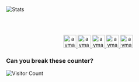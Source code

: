 <br/>

![Stats](https://github-readme-stats.vercel.app/api?username=aymanelotfi&theme=dark&show_icons=true&bg_color=1a1a1a&icon_color=a0ffff)

<br/>
<p align="center">
<br/>
<a href="https://twitter.com/lotfiaymane1111">
  <img alt="aymanelotfi | Twitter" width="35px" src="https://image.flaticon.com/icons/svg/2111/2111703.svg" />
</a>
<a href="https://www.linkedin.com/in/aymane-lotfi-58861b18b/">
  <img alt="aymane lotfi 's LinkdeIN" width="35px" src="https://image.flaticon.com/icons/svg/2111/2111465.svg" />
</a>
<a href="https://www.facebook.com/aymane.lotfido/">
  <img alt="aymane lotfi's Facebook" width="35px" src="https://image.flaticon.com/icons/svg/2111/2111342.svg" />
</a>
<a href="https://www.instagram.com/aymane_lotfi/">
  <img alt="aymane lotfi's Instagram" width="35px" src="https://image.flaticon.com/icons/svg/2111/2111421.svg" />
</a>
<a href="https://open.spotify.com/user/11147618695?si=zZFn6uAGRLyoU02lsG50GA">
  <img alt="aymane lotfi's Spotify" width="35px" src="https://image.flaticon.com/icons/svg/2111/2111627.svg" />
</a>
</p>

### Can you break these counter?

![Visitor Count](https://visitor-badge.glitch.me/badge?page_id=aymanelotfi)

</div>
